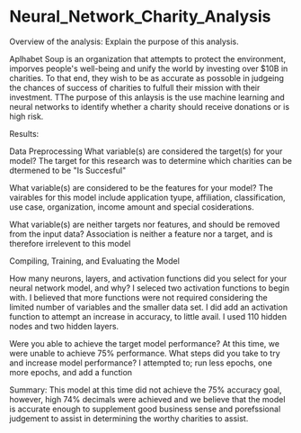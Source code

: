 # Neural_Network_Charity_Analysis

Overview of the analysis: Explain the purpose of this analysis.

Aplhabet Soup is an organization that attempts to protect the environment, imporves people's well-being and unify the world by investing over $10B in charities. To that end, they wish to be as accurate as possoble in judgeing the chances of success of charities to fulfull their mission with their investment. TThe purpose of this anlaysis is the use machine learning and neural networks to identify whether a charity should receive donations or is high risk.

Results:

Data Preprocessing
What variable(s) are considered the target(s) for your model? The target for this research was to determine which charities can be dtermened to be "Is Succesful"



What variable(s) are considered to be the features for your model? The vairables for this model include application tyupe, affiliation, classification, use case, organization, income amount and special cosiderations. 

What variable(s) are neither targets nor features, and should be removed from the input data? Association is neither a feature nor a target, and is therefore irrelevent to this model 

Compiling, Training, and Evaluating the Model

How many neurons, layers, and activation functions did you select for your neural network model, and why? I seleced two activation functions to begin with. I believed that more functions were not required considering the limited number of variables and the smaller data set. I did add an activation function to attempt an increase in accuracy, to little avail. I used 110 hidden nodes and two hidden layers.


Were you able to achieve the target model performance? At this time, we were unable to achieve 75% performance. 
What steps did you take to try and increase model performance? I attempted to; run less epochs, one more epochs, and add a function

Summary: This model at this time did not achieve the 75% accuracy goal, however, high 74% decimals were achieved and we believe that the model is accurate enough to supplement good business sense and porefssional judgement to assist in determining the worthy charities to assist.

